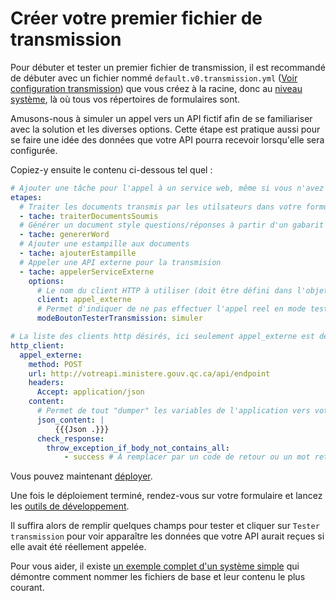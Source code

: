 # Créer votre premier fichier de transmission

Pour débuter et tester un premier fichier de transmission, il est recommandé de débuter avec un fichier nommé `default.v0.transmission.yml` ([Voir configuration transmission](transmission.md)) que vous créez à la racine, donc au [niveau système](niveaux-fichiers-config.md), là où tous vos répertoires de formulaires sont.

Amusons-nous à simuler un appel vers un API fictif afin de se familiariser avec la solution et les diverses options. Cette étape est pratique aussi pour se faire une idée des données que votre API pourra recevoir lorsqu'elle sera configurée.

Copiez-y ensuite le contenu ci-dessous tel quel :

```yaml
# Ajouter une tâche pour l'appel à un service web, même si vous n'avez pas encore d'API, copiez tel quel.
etapes:
  # Traiter les documents transmis par les utilsateurs dans votre formulaire
  - tache: traiterDocumentsSoumis
  # Générer un document style questions/réponses à partir d'un gabarit word (gabarit par défaut)
  - tache: genererWord
  # Ajouter une estampille aux documents
  - tache: ajouterEstampille
  # Appeler une API externe pour la transmision
  - tache: appelerServiceExterne
    options:
      # Le nom du client HTTP à utiliser (doit être défini dans l'objet http_client)
      client: appel_externe
      # Permet d'indiquer de ne pas effectuer l'appel reel en mode test
      modeBoutonTesterTransmission: simuler

# La liste des clients http désirés, ici seulement appel_externe est défini
http_client:
  appel_externe:
    method: POST
    url: http://votreapi.ministere.gouv.qc.ca/api/endpoint
    headers:
      Accept: application/json
    content:
      # Permet de tout "dumper" les variables de l'application vers votre API
      json_content: |
          {{{Json .}}}
      check_response:
        throw_exception_if_body_not_contains_all:
            - success # À remplacer par un code de retour ou un mot retourné par votre api afin de valider que tout est concluant
```

Vous pouvez maintenant [déployer](deployer.md). 

Une fois le déploiement terminé, rendez-vous sur votre formulaire et lancez les [outils de développement](outils-developpement.md).

Il suffira alors de remplir quelques champs pour tester et cliquer sur `Tester transmission` pour voir apparaître les données que votre API aurait reçues si elle avait été réellement appelée.

Pour vous aider, il existe [un exemple complet d'un système simple](../Exemples/SystemeSimple/) qui démontre comment nommer les fichiers de base et leur contenu le plus courant.